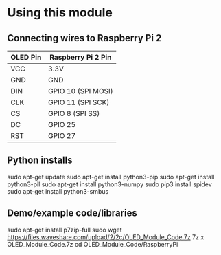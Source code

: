 # Using this module

## Connecting wires to Raspberry Pi 2

| OLED Pin | Raspberry Pi 2 Pin |
|---|---|
| VCC |	3.3V |
| GND |	GND |
| DIN |	GPIO 10 (SPI MOSI) |
| CLK |	GPIO 11 (SPI SCK) |
| CS | GPIO 8 (SPI SS) |
| DC | GPIO 25 |
| RST |	GPIO 27 |

## Python installs

sudo apt-get update
sudo apt-get install python3-pip
sudo apt-get install python3-pil
sudo apt-get install python3-numpy
sudo pip3 install spidev
sudo apt-get install python3-smbus

## Demo/example code/libraries

sudo apt-get install p7zip-full
sudo wget https://files.waveshare.com/upload/2/2c/OLED_Module_Code.7z
7z x OLED_Module_Code.7z
cd OLED_Module_Code/RaspberryPi
